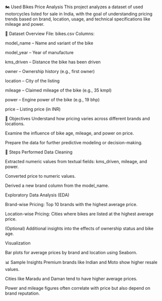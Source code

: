🏍️ Used Bikes Price Analysis
This project analyzes a dataset of used motorcycles listed for sale in India, with the goal of understanding pricing trends based on brand, location, usage, and technical specifications like mileage and power.

📁 Dataset Overview
File: bikes.csv
Columns:

model_name – Name and variant of the bike

model_year – Year of manufacture

kms_driven – Distance the bike has been driven

owner – Ownership history (e.g., first owner)

location – City of the listing

mileage – Claimed mileage of the bike (e.g., 35 kmpl)

power – Engine power of the bike (e.g., 19 bhp)

price – Listing price (in INR)

🎯 Objectives
Understand how pricing varies across different brands and locations.

Examine the influence of bike age, mileage, and power on price.

Prepare the data for further predictive modeling or decision-making.

🔧 Steps Performed
Data Cleaning

Extracted numeric values from textual fields: kms_driven, mileage, and power.

Converted price to numeric values.

Derived a new brand column from the model_name.

Exploratory Data Analysis (EDA)

Brand-wise Pricing: Top 10 brands with the highest average price.

Location-wise Pricing: Cities where bikes are listed at the highest average price.

(Optional) Additional insights into the effects of ownership status and bike age.

Visualization

Bar plots for average prices by brand and location using Seaborn.

📊 Sample Insights
Premium brands like Indian and Moto show higher resale values.

Cities like Maradu and Daman tend to have higher average prices.

Power and mileage figures often correlate with price but also depend on brand reputation.
